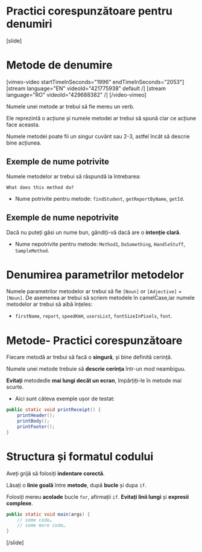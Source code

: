 # Practici corespunzătoare pentru denumiri

[slide]
# Metode de denumire

[vimeo-video startTimeInSeconds="1996" endTimeInSeconds="2053"]
[stream language="EN" videoId="421775938" default /]
[stream language="RO" videoId="429688382" /]
[/video-vimeo]

Numele unei metode ar trebui să fie mereu un verb.

Ele reprezintă o acțiune și numele metodei ar trebui să spună clar ce acțiune face aceasta.

Numele metodei poate fii un singur cuvânt sau 2-3, astfel încât să descrie bine acțiunea.
## Exemple de nume potrivite

Numele metodelor ar trebui să răspundă la întrebarea:

`What does this method do?`

* Nume potrivite pentru metode: `findStudent`, `getReportByName`, `getId`.


## Exemple de nume nepotrivite

Dacă nu puteți găsi un nume bun, gândiți-vă dacă are o **intenție clară**.

* Nume nepotrivite pentru metode: `Method1`, `DoSomething`, `HandleStuff`, `SampleMethod`.


# Denumirea parametrilor metodelor

Numele parametrilor metodelor ar trebui să fie `[Noun]` or `[Adjective]` + `[Noun]`. De asemenea ar trebui să scriem metodele în camelCase,iar numele metodelor ar trebui să aibă înțeles:

* `firstName`, `report`, `speedKmH`, `usersList`, `fontSizeInPixels`, `font`.

# Metode- Practici corespunzătoare

Fiecare metodă ar trebui să facă o **singură**, și bine definită cerință.

Numele unei metode trebuie să **descrie cerința** într-un mod neambiguu.

**Evitați** metodedle **mai lungi decăt un ecran**, împărțiți-le în metode mai scurte.

* Aici sunt câteva exemple ușor de testat:

```Java
public static void printReceipt() {
    printHeader();
    printBody();
    printFooter();
}
```

# Structura și formatul codului

Aveți grijă să folosiți **indentare corectă**.

Lăsați o **linie goală** între **metode**, după **bucle** și dupa `if`.

Folosiți mereu **acolade** bucle `for`, afirmații `if`.
**Evitați linii lungi** și **expresii complexe**.

```Java
public static void main(args) {
    // some code…
    // some more code…
}
```
[/slide]